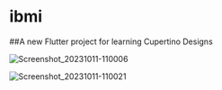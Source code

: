 # ibmi

##A new Flutter project for learning Cupertino Designs

![Screenshot_20231011-110006](https://github.com/WilfredNjeunwi/FlutterLearn/assets/147338432/a7e70cfc-86a3-4d44-9c99-d034c349a34f)


![Screenshot_20231011-110021](https://github.com/WilfredNjeunwi/FlutterLearn/assets/147338432/092eaa8c-9a3c-4764-9ef8-980993c4ff3a)


